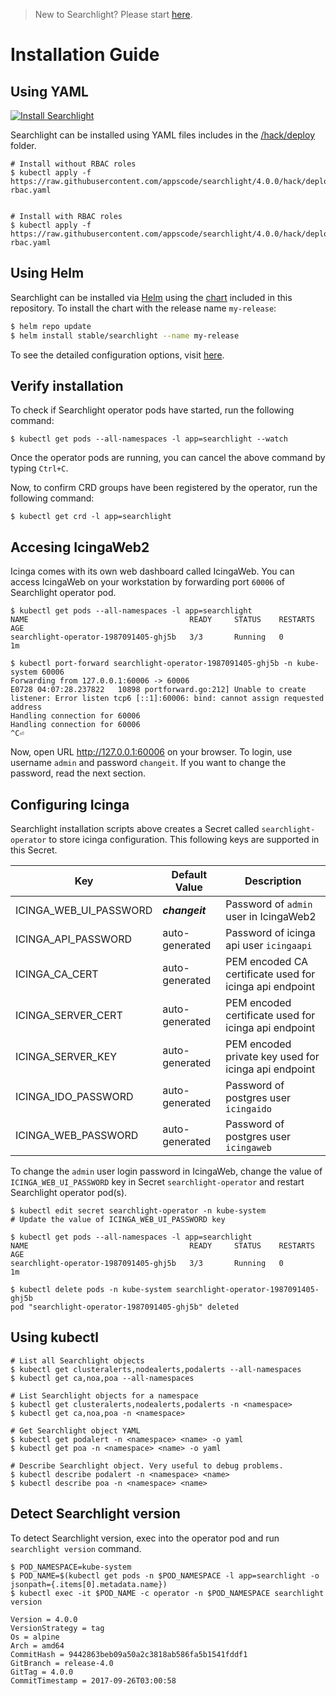 > New to Searchlight? Please start [here](/docs/tutorials/README.md).

# Installation Guide

## Using YAML
[![Install Searchlight](https://img.youtube.com/vi/Po4yXrQuHtQ/0.jpg)](https://www.youtube-nocookie.com/embed/Po4yXrQuHtQ)

Searchlight can be installed using YAML files includes in the [/hack/deploy](/hack/deploy) folder.

```console
# Install without RBAC roles
$ kubectl apply -f https://raw.githubusercontent.com/appscode/searchlight/4.0.0/hack/deploy/without-rbac.yaml


# Install with RBAC roles
$ kubectl apply -f https://raw.githubusercontent.com/appscode/searchlight/4.0.0/hack/deploy/with-rbac.yaml
```


## Using Helm
Searchlight can be installed via [Helm](https://helm.sh/) using the [chart](/chart/stable/searchlight) included in this repository. To install the chart with the release name `my-release`:
```bash
$ helm repo update
$ helm install stable/searchlight --name my-release
```
To see the detailed configuration options, visit [here](/chart/stable/searchlight/README.md).


## Verify installation
To check if Searchlight operator pods have started, run the following command:
```console
$ kubectl get pods --all-namespaces -l app=searchlight --watch
```

Once the operator pods are running, you can cancel the above command by typing `Ctrl+C`.

Now, to confirm CRD groups have been registered by the operator, run the following command:
```console
$ kubectl get crd -l app=searchlight
```


## Accesing IcingaWeb2
Icinga comes with its own web dashboard called IcingaWeb. You can access IcingaWeb on your workstation by forwarding port `60006` of Searchlight operator pod.

```console
$ kubectl get pods --all-namespaces -l app=searchlight
NAME                                    READY     STATUS    RESTARTS   AGE
searchlight-operator-1987091405-ghj5b   3/3       Running   0          1m

$ kubectl port-forward searchlight-operator-1987091405-ghj5b -n kube-system 60006
Forwarding from 127.0.0.1:60006 -> 60006
E0728 04:07:28.237822   10898 portforward.go:212] Unable to create listener: Error listen tcp6 [::1]:60006: bind: cannot assign requested address
Handling connection for 60006
Handling connection for 60006
^C⏎
```

Now, open URL http://127.0.0.1:60006 on your browser. To login, use username `admin` and password `changeit`. If you want to change the password, read the next section.


## Configuring Icinga
Searchlight installation scripts above creates a Secret called `searchlight-operator` to store icinga configuration. This following keys are supported in this Secret.

| Key                    | Default Value  | Description                                             |
|------------------------|----------------|---------------------------------------------------------|
| ICINGA_WEB_UI_PASSWORD | _**changeit**_ | Password of `admin` user in IcingaWeb2                  |
| ICINGA_API_PASSWORD    | auto-generated | Password of icinga api user `icingaapi`                 |
| ICINGA_CA_CERT         | auto-generated | PEM encoded CA certificate used for icinga api endpoint |
| ICINGA_SERVER_CERT     | auto-generated | PEM encoded certificate used for icinga api endpoint    |
| ICINGA_SERVER_KEY      | auto-generated | PEM encoded private key used for icinga api endpoint    |
| ICINGA_IDO_PASSWORD    | auto-generated | Password of postgres user `icingaido`                   |
| ICINGA_WEB_PASSWORD    | auto-generated | Password of postgres user `icingaweb`                   |

To change the `admin` user login password in IcingaWeb, change the value of `ICINGA_WEB_UI_PASSWORD` key in Secret `searchlight-operator` and restart Searchlight operator pod(s).

```console
$ kubectl edit secret searchlight-operator -n kube-system
# Update the value of ICINGA_WEB_UI_PASSWORD key

$ kubectl get pods --all-namespaces -l app=searchlight
NAME                                    READY     STATUS    RESTARTS   AGE
searchlight-operator-1987091405-ghj5b   3/3       Running   0          1m

$ kubectl delete pods -n kube-system searchlight-operator-1987091405-ghj5b
pod "searchlight-operator-1987091405-ghj5b" deleted
```


## Using kubectl
```console
# List all Searchlight objects
$ kubectl get clusteralerts,nodealerts,podalerts --all-namespaces
$ kubectl get ca,noa,poa --all-namespaces

# List Searchlight objects for a namespace
$ kubectl get clusteralerts,nodealerts,podalerts -n <namespace>
$ kubectl get ca,noa,poa -n <namespace>

# Get Searchlight object YAML
$ kubectl get podalert -n <namespace> <name> -o yaml
$ kubectl get poa -n <namespace> <name> -o yaml

# Describe Searchlight object. Very useful to debug problems.
$ kubectl describe podalert -n <namespace> <name>
$ kubectl describe poa -n <namespace> <name>
```


## Detect Searchlight version
To detect Searchlight version, exec into the operator pod and run `searchlight version` command.

```console
$ POD_NAMESPACE=kube-system
$ POD_NAME=$(kubectl get pods -n $POD_NAMESPACE -l app=searchlight -o jsonpath={.items[0].metadata.name})
$ kubectl exec -it $POD_NAME -c operator -n $POD_NAMESPACE searchlight version

Version = 4.0.0
VersionStrategy = tag
Os = alpine
Arch = amd64
CommitHash = 9442863beb09a50a2c3818ab586fa5b1541fddf1
GitBranch = release-4.0
GitTag = 4.0.0
CommitTimestamp = 2017-09-26T03:00:58
```

